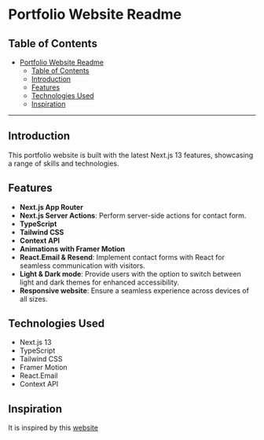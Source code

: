 # Portfolio Website Readme

## Table of Contents

- [Portfolio Website Readme](#portfolio-website-readme)
  - [Table of Contents](#table-of-contents)
  - [Introduction](#introduction)
  - [Features](#features)
  - [Technologies Used](#technologies-used)
  - [Inspiration](#inspiration)

---

## Introduction

This portfolio website is built with the latest Next.js 13 features, showcasing a range of skills and technologies.

## Features

- **Next.js App Router**
- **Next.js Server Actions**: Perform server-side actions for contact form.
- **TypeScript**
- **Tailwind CSS**
- **Context API**
- **Animations with Framer Motion**
- **React.Email & Resend**: Implement contact forms with React for seamless communication with visitors.
- **Light & Dark mode**: Provide users with the option to switch between light and dark themes for enhanced accessibility.
- **Responsive website**: Ensure a seamless experience across devices of all sizes.

## Technologies Used

- Next.js 13
- TypeScript
- Tailwind CSS
- Framer Motion
- React.Email
- Context API

## Inspiration

It is inspired by this [website](https://github.com/ByteGrad/portfolio-website)
